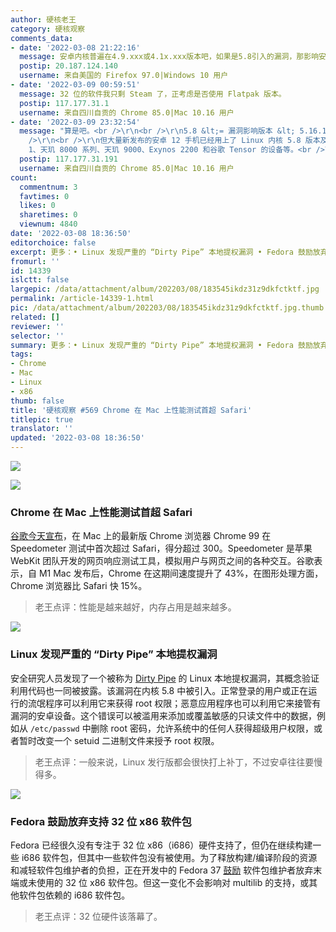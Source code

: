 ```yaml
---
author: 硬核老王
category: 硬核观察
comments_data:
- date: '2022-03-08 21:22:16'
  message: 安卓内核普遍在4.9.xxx或4.1x.xxx版本吧，如果是5.8引入的漏洞，那影响安卓的范围会比较小吧
  postip: 20.187.124.140
  username: 来自美国的 Firefox 97.0|Windows 10 用户
- date: '2022-03-09 00:59:51'
  message: 32 位的软件我只剩 Steam 了，正考虑是否使用 Flatpak 版本。
  postip: 117.177.31.1
  username: 来自四川自贡的 Chrome 85.0|Mac 10.16 用户
- date: '2022-03-09 23:32:54'
  message: "算是吧。<br />\r\n<br />\r\n5.8 &lt;= 漏洞影响版本 &lt; 5.16.11 / 5.15.25 / 5.10.102。<br
    />\r\n<br />\r\n但大量新发布的安卓 12 手机已经用上了 Linux 内核 5.8 版本及以上，因此这些设备将受到影响，包括搭载骁龙 8 Gen
    1、天玑 8000 系列、天玑 9000、Exynos 2200 和谷歌 Tensor 的设备等。<br />\r\n<br />\r\n消息来源：ithome.com/0/606/910.htm"
  postip: 117.177.31.191
  username: 来自四川自贡的 Chrome 85.0|Mac 10.16 用户
count:
  commentnum: 3
  favtimes: 0
  likes: 0
  sharetimes: 0
  viewnum: 4840
date: '2022-03-08 18:36:50'
editorchoice: false
excerpt: 更多：• Linux 发现严重的 “Dirty Pipe” 本地提权漏洞 • Fedora 鼓励放弃支持 32 位 x86 软件包
fromurl: ''
id: 14339
islctt: false
largepic: /data/attachment/album/202203/08/183545ikdz31z9dkfctktf.jpg
permalink: /article-14339-1.html
pic: /data/attachment/album/202203/08/183545ikdz31z9dkfctktf.jpg.thumb.jpg
related: []
reviewer: ''
selector: ''
summary: 更多：• Linux 发现严重的 “Dirty Pipe” 本地提权漏洞 • Fedora 鼓励放弃支持 32 位 x86 软件包
tags:
- Chrome
- Mac
- Linux
- x86
thumb: false
title: '硬核观察 #569 Chrome 在 Mac 上性能测试首超 Safari'
titlepic: true
translator: ''
updated: '2022-03-08 18:36:50'
---
```


![](/data/attachment/album/202203/08/183545ikdz31z9dkfctktf.jpg)


![](/data/attachment/album/202203/08/183555zzrwv6mfc6go729z.jpg)


### Chrome 在 Mac 上性能测试首超 Safari


[谷歌今天宣布](https://www.macrumors.com/2022/03/07/chrome-faster-safari-speedometer-benchmark/)，在 Mac 上的最新版 Chrome 浏览器 Chrome 99 在 Speedometer 测试中首次超过 Safari，得分超过 300。Speedometer 是苹果 WebKit 团队开发的网页响应测试工具，模拟用户与网页之间的各种交互。谷歌表示，自 M1 Mac 发布后，Chrome 在这期间速度提升了 43%，在图形处理方面，Chrome 浏览器比 Safari 快 15%。



> 
> 老王点评：性能是越来越好，内存占用是越来越多。
> 
> 
> 


![](/data/attachment/album/202203/08/183606cd3fsj5alaedje55.jpg)


### Linux 发现严重的 “Dirty Pipe” 本地提权漏洞


安全研究人员发现了一个被称为 [Dirty Pipe](https://dirtypipe.cm4all.com/) 的 Linux 本地提权漏洞，其概念验证利用代码也一同被披露。该漏洞在内核 5.8 中被引入。正常登录的用户或正在运行的流氓程序可以利用它来获得 root 权限；恶意应用程序也可以利用它来接管有漏洞的安卓设备。这个错误可以被滥用来添加或覆盖敏感的只读文件中的数据，例如从 `/etc/passwd` 中删除 root 密码，允许系统中的任何人获得超级用户权限，或者暂时改变一个 setuid 二进制文件来授予 root 权限。



> 
> 老王点评：一般来说，Linux 发行版都会很快打上补丁，不过安卓往往要慢得多。
> 
> 
> 


![](/data/attachment/album/202203/08/183626fk33m7cxa4iw4mmf.jpg)


### Fedora 鼓励放弃支持 32 位 x86 软件包


Fedora 已经很久没有专注于 32 位 x86（i686）硬件支持了，但仍在继续构建一些 i686 软件包，但其中一些软件包没有被使用。为了释放构建/编译阶段的资源和减轻软件包维护者的负担，正在开发中的 Fedora 37 [鼓励](https://www.phoronix.com/scan.php?page=news_item&px=Fedora-37-Stop-Unused-i686-Pkgs) 软件包维护者放弃末端或未使用的 32 位 x86 软件包。但这一变化不会影响对 multilib 的支持，或其他软件包依赖的 i686 软件包。



> 
> 老王点评：32 位硬件该落幕了。
> 
> 
>